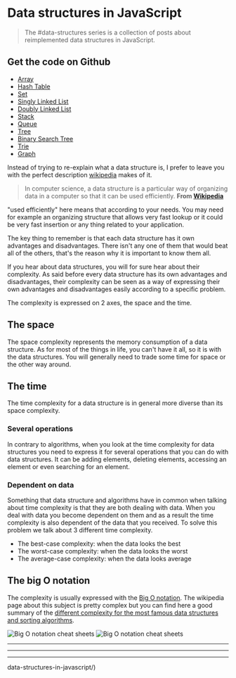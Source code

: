# Data structures in JavaScript

> The #data-structures series is a collection of posts about reimplemented data structures in JavaScript.


Get the code on Github
----------------------



*   [Array](chrome-extension://cjedbglnccaioiolemnfhjncicchinao/data-structures-in-javascript/the-array-data-structure)
*   [Hash Table](chrome-extension://cjedbglnccaioiolemnfhjncicchinao/data-structures-in-javascript/the-hash-table-data-structure)
*   [Set](chrome-extension://cjedbglnccaioiolemnfhjncicchinao/data-structures-in-javascript/the-set-data-structure)
*   [Singly Linked List](chrome-extension://cjedbglnccaioiolemnfhjncicchinao/data-structures-in-javascript/the-singly-linked-list-data-structure)
*   [Doubly Linked List](chrome-extension://cjedbglnccaioiolemnfhjncicchinao/data-structures-in-javascript/the-doubly-linked-list-data-structure)
*   [Stack](chrome-extension://cjedbglnccaioiolemnfhjncicchinao/data-structures-in-javascript/the-stack-data-structure)
*   [Queue](chrome-extension://cjedbglnccaioiolemnfhjncicchinao/data-structures-in-javascript/the-queue-data-structure)
*   [Tree](chrome-extension://cjedbglnccaioiolemnfhjncicchinao/data-structures-in-javascript/the-tree-data-structure)
*   [Binary Search Tree](chrome-extension://cjedbglnccaioiolemnfhjncicchinao/data-structures-in-javascript/the-binary-search-tree-data-structure)
*   [Trie](chrome-extension://cjedbglnccaioiolemnfhjncicchinao/data-structures-in-javascript/the-trie-data-structure)
*   [Graph](chrome-extension://cjedbglnccaioiolemnfhjncicchinao/data-structures-in-javascript/the-graph-data-structure)

Instead of trying to re-explain what a data structure is, I prefer to leave you with the perfect description [wikipedia](https://en.wikipedia.org/wiki/Data_structure) makes of it.

> In computer science, a data structure is a particular way of organizing data in a computer so that it can be used efficiently. **From [Wikipedia](https://en.wikipedia.org/wiki/Data_structure)**

"used efficiently" here means that according to your needs. You may need for example an organizing structure that allows very fast lookup or it could be very fast insertion or any thing related to your application.

The key thing to remember is that each data structure has it own advantages and disadvantages. There isn't any one of them that would beat all of the others, that's the reason why it is important to know them all.

If you hear about data structures, you will for sure hear about their complexity. As said before every data structure has its own advantages and disadvantages, their complexity can be seen as a way of expressing their own advantages and disadvantages easily according to a specific problem.

The complexity is expressed on 2 axes, the space and the time.

The space
---------

The space complexity represents the memory consumption of a data structure. As for most of the things in life, you can't have it all, so it is with the data structures. You will generally need to trade some time for space or the other way around.

The time
--------

The time complexity for a data structure is in general more diverse than its space complexity.

### Several operations

In contrary to algorithms, when you look at the time complexity for data structures you need to express it for several operations that you can do with data structures. It can be adding elements, deleting elements, accessing an element or even searching for an element.

### Dependent on data

Something that data structure and algorithms have in common when talking about time complexity is that they are both dealing with data. When you deal with data you become dependent on them and as a result the time complexity is also dependent of the data that you received. To solve this problem we talk about 3 different time complexity.

*   The best-case complexity: when the data looks the best
*   The worst-case complexity: when the data looks the worst
*   The average-case complexity: when the data looks average

The big O notation
------------------

The complexity is usually expressed with the [Big O notation](https://en.wikipedia.org/wiki/Big_O_notation). The wikipedia page about this subject is pretty complex but you can find here a good summary of the [different complexity for the most famous data structures and sorting algorithms](http://bigocheatsheet.com/).

![Big O notation cheat sheets](chrome-extension://cjedbglnccaioiolemnfhjncicchinao/img/2016-01-11-data-structures-in-javascript/big-o.png "Big O notation cheat sheets") ![Big O notation cheat sheets](chrome-extension://cjedbglnccaioiolemnfhjncicchinao/img/2016-01-11-data-structures-in-javascript/big-o-complexity.png "Big O notation cheat sheets")

* * *

* * *

* * *

data-structures-in-javascript/)
